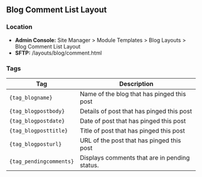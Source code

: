 ## Blog Comment List Layout

### Location
* **Admin Console:** Site Manager > Module Templates > Blog Layouts > Blog Comment List Layout
* **SFTP:** /layouts/blog/comment.html

### Tags

Tag | Description
-------------- | -------------
`{tag_blogname}` | Name of the blog that has pinged this post
`{tag_blogpostbody}` | Details of post that has pinged this post
`{tag_blogpostdate}` | Date of post that has pinged this post
`{tag_blogposttitle}` | Title of post that has pinged this post
`{tag_blogposturl}` | URL of the post that has pinged this post
`{tag_pendingcomments}` | Displays comments that are in pending status.
